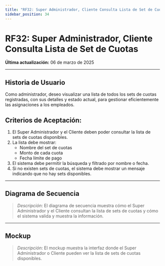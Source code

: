 ```yaml
---
title: "RF32: Super Administrador, Cliente Consulta Lista de Set de Cuotas"
sidebar_position: 34
---
```


# RF32: Super Administrador, Cliente Consulta Lista de Set de Cuotas

**Última actualización:** 06 de marzo de 2025

---

## Historia de Usuario

Como administrador, deseo visualizar una lista de todos los sets de cuotas registradas, con sus detalles y estado actual, para gestionar eficientemente las asignaciones a los empleados.

## **Criterios de Aceptación:**

1. El Super Administrador y el Cliente deben poder consultar la lista de sets de cuotas disponibles.
2. La lista debe mostrar:
   - Nombre del set de cuotas
   - Monto de cada cuota
   - Fecha límite de pago
3. El sistema debe permitir la búsqueda y filtrado por nombre o fecha.
4. Si no existen sets de cuotas, el sistema debe mostrar un mensaje indicando que no hay sets disponibles.

---

## **Diagrama de Secuencia**

> _Descripción_: El diagrama de secuencia muestra cómo el Super Administrador y el Cliente consultan la lista de sets de cuotas y cómo el sistema valida y muestra la información.

---

## **Mockup**

> _Descripción_: El mockup muestra la interfaz donde el Super Administrador o Cliente pueden ver la lista de sets de cuotas disponibles.
